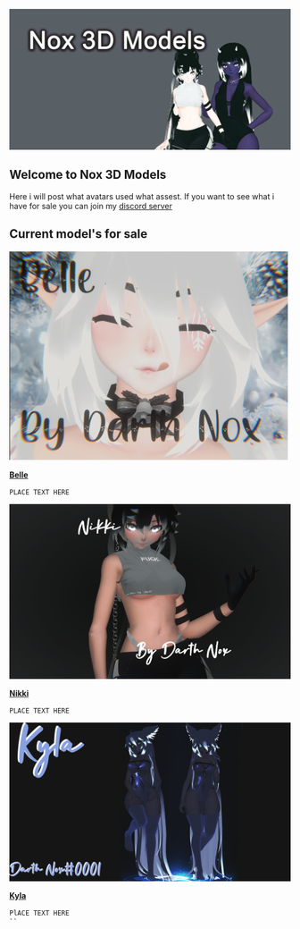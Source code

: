 ![Image](https://github.com/Drth-Nox/Drth-Nox.github.io/blob/main/wellok.png)
## Welcome to Nox 3D Models

Here i will post what avatars used what assest. If you want to see what i have for sale you can join my [discord server](https://discord.gg/p3RKKSa)

## Current model's for sale
![Image](https://github.com/Drth-Nox/Drth-Nox.github.io/blob/main/unknown.png)

[**Belle**](https://gum.co/BelleVR)
```
PLACE TEXT HERE
```

![Image](https://github.com/Drth-Nox/Drth-Nox.github.io/blob/main/Thumbnai2l.png)

[**Nikki**](https://gum.co/NikkiVR)
```
PLACE TEXT HERE
```

![Image](https://github.com/Drth-Nox/Drth-Nox.github.io/blob/main/Kyla.png)

[**Kyla**](https://gum.co/KylaVR)
```
PlACE TEXT HERE
``
